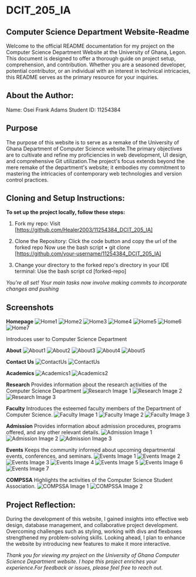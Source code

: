 # DCIT_205_IA
## Computer Science Department Website-Readme

Welcome to the official README documentation for  my project on the Computer Science Department Website at the University of Ghana, Legon. This document is designed to offer a thorough guide on project setup, comprehension, and contribution. Whether you are a seasoned developer, potential contributor, or an individual with an interest in technical intricacies, this README serves as the primary resource for your inquiries.


## About the Author: 
Name: Osei Frank Adams
Student ID: 11254384

## Purpose
The purpose of this website is to serve as a remake of  the University of Ghana Department of Computer Science website.The primary objectives are to cultivate and refine my proficiencies in web development, UI design, and comprehensive Git utilization.The project's focus extends beyond the mere remake of the department's website; it embodies my commitment to mastering the intricacies of contemporary web technologies and version control practices.

## Cloning and Setup Instructions:
**To set up the project locally, follow these steps:**
1. Fork my repo:
Visit [https://github.com/Healer2003/11254384_DCIT_205_IA]

2. Clone the Repository:
Click the code button and copy the url of the forked repo
 Now use the bash script
•  git clone [https://github.com/your-username/11254384_DCIT_205_IA]

3. Change your directory to the forked repo's directory in your IDE terminal:
Use the bash script
cd [forked-repo]

*You're all set! Your main tasks now involve making commits to incorporate changes and pushing* 



## Screenshots
**Homepage**
![Home1](Screenshots/Home1.PNG)
![Home2](Screenshots/Home2.PNG)
![Home3](Screenshots/Home3.PNG)
![Home4](Screenshots/Home4.PNG)
![Home5](Screenshots/Home5.PNG)
![Home6](Screenshots/Home6.PNG)
![Home7](Screenshots/Home7.PNG)

Introduces user to Computer Science Department

**About**
![About1](Screenshots/About1.PNG)
![About2](Screenshots/About2.PNG)
![About3](Screenshots/About3.PNG)
![About4](Screenshots/About4.PNG)
![About5](Screenshots/About5.PNG)

**Contact Us**
![ContactUs](Screenshots/ContactUs1.PNG)
![ContactUs](Screenshots/ContactUs2.PNG)

**Academics**
![Academics1](Screenshots/Academics1.PNG)
![Academics2](Screenshots/Academics2.PNG)

**Research**
Provides information about the research activities of the Computer Science Department
![Research Image 1](Screenshots/Research1.PNG)
![Research Image 2](Screenshots/Research2.PNG)
![Research Image 3](Screenshots/Research3.PNG)

**Faculty**
Introduces the esteemed faculty members of the Department of Computer Science.
![Faculty Image 1](Screenshots/Faculty1.PNG)
![Faculty Image 2](Screenshots/Faculty2.PNG)
![Faculty Image 3](Screenshots/Faculty3.PNG)

**Admission**
Provides information about admission procedures, programs offered, and any other relevant details.
![Admission Image 1](Screenshots/Admissions1.PNG)
![Admission Image 2](Screenshots/Admissions2.PNG)
![Admission Image 3](Screenshots/Admissions3.PNG)

**Events**
Keeps the community informed about upcoming departmental events, conferences, and seminars.
![Events Image 1](Screenshots/Events1.PNG)
![Events Image 2](Screenshots/Events2.PNG)
![Events Image 3](Screenshots/Events3.PNG)
![Events Image 4](Screenshots/Events4.PNG)
![Events Image 5](Screenshots/Events5.PNG)
![Events Image 6](Screenshots/Events6.PNG)
![Events Image 7](Screenshots/Events7.PNG)

**COMPSSA**
Highlights the activities of the Computer Science Student Association.
![COMPSSA Image 1](Screenshots/COMPSSA1.PNG)
![COMPSSA Image 2](Screenshots/COMPSSA2.PNG)


## Project Reflection:
During the development of this website, I gained insights into effective web design, database management, and collaborative project development. Overcoming challenges such as styling, working with divs and flexboxes strengthened my problem-solving skills. Looking ahead, I plan to enhance the website by introducing new features to make it more interactive.

*Thank you for viewing my project on the University of Ghana Computer Science Department website. I hope this project enriches your experience.For feedback or issues, please feel free to reach out.*
